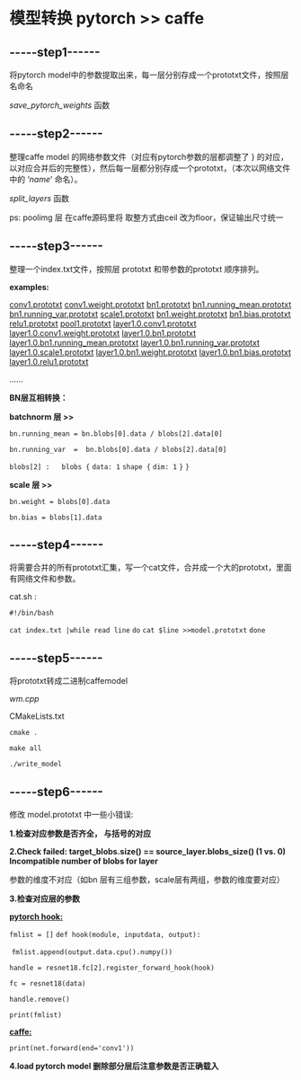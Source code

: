 # 模型转换 pytorch >> caffe

## -----step1------

将pytorch model中的参数提取出来，每一层分别存成一个prototxt文件，按照层名命名

*save_pytorch_weights* 函数

## -----step2------

整理caffe model 的网络参数文件（对应有pytorch参数的层都调整了 } 的对应，以对应合并后的完整性），然后每一层都分别存成一个prototxt，（本次以网络文件中的 ‘*name*’ 命名）。

 *split_layers* 函数

ps: poolimg 层 在caffe源码里将 取整方式由ceil 改为floor，保证输出尺寸统一

## -----step3------

整理一个index.txt文件，按照层 prototxt 和带参数的prototxt 顺序排列。

**examples:**

<u>conv1.prototxt</u>
<u>conv1.weight.prototxt</u>
<u>bn1.prototxt</u>
<u>bn1.running_mean.prototxt</u>
<u>bn1.running_var.prototxt</u>
<u>scale1.prototxt</u>
<u>bn1.weight.prototxt</u>
<u>bn1.bias.prototxt</u>
<u>relu1.prototxt</u>
<u>pool1.prototxt</u>
<u>layer1.0.conv1.prototxt</u>
<u>layer1.0.conv1.weight.prototxt</u>
<u>layer1.0.bn1.prototxt</u>
<u>layer1.0.bn1.running_mean.prototxt</u>
<u>layer1.0.bn1.running_var.prototxt</u>
<u>layer1.0.scale1.prototxt</u>
<u>layer1.0.bn1.weight.prototxt</u>
<u>layer1.0.bn1.bias.prototxt</u>
<u>layer1.0.relu1.prototxt</u>

......

**BN层互相转换：**

**batchnorm 层 >>**

`bn.running_mean = bn.blobs[0].data / blobs[2].data[0]`

`bn.running_var  =  bn.blobs[0].data / blobs[2].data[0]`

`blobs[2] :   blobs {`
                       `data: 1`
                       `shape {`
                            `dim: 1`
                            `}`
                    `}`

**scale 层 >>**

`bn.weight = blobs[0].data`

`bn.bias = blobs[1].data`

## -----step4------

将需要合并的所有prototxt汇集，写一个cat文件，合并成一个大的prototxt，里面有网络文件和参数。

cat.sh :

`#!/bin/bash`

`cat index.txt |while read line`
`do`
`cat $line >>model.prototxt`
`done`

## -----step5------

将prototxt转成二进制caffemodel

*wm.cpp*

CMakeLists.txt

`cmake .`

`make all`

`./write_model`

## -----step6------

修改 model.prototxt 中一些小错误: 

**1.检查对应参数是否齐全， 与括号的对应**

**2.Check failed: target_blobs.size() == source_layer.blobs_size() (1 vs. 0) Incompatible number of blobs for layer**

参数的维度不对应（如bn 层有三组参数，scale层有两组，参数的维度要对应）

**3.检查对应层的参数**

**<u>pytorch hook:</u>**

`fmlist = []`
`def hook(module, inputdata, output):`    

​      `fmlist.append(output.data.cpu().numpy())`

`handle = resnet18.fc[2].register_forward_hook(hook)`

`fc = resnet18(data)`

`handle.remove()`

`print(fmlist)`

**<u>caffe:</u>**

`print(net.forward(end='conv1'))`

**4.load pytorch model 删除部分层后注意参数是否正确载入**

